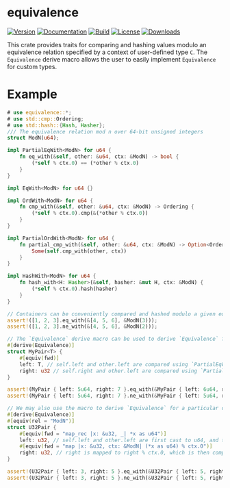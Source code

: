 # equivalence

[![Version](https://img.shields.io/crates/v/equivalence)](https://crates.io/crates/equivalence)
[![Documentation](https://img.shields.io/docsrs/equivalence)](https://docs.rs/equivalence/latest/equivalence/)
[![Build](https://img.shields.io/github/actions/workflow/status/imbrem/equivalence/rust.yml)](https://github.com/imbrem/equivalence/actions)
[![License](https://img.shields.io/crates/l/equivalence/0.1.0)](https://crates.io/crates/equivalence)
[![Downloads](https://img.shields.io/crates/d/equivalence)](https://crates.io/crates/equivalence)

This crate provides traits for comparing and hashing values modulo an equivalence relation specified by a context of user-defined type `C`.
The `Equivalence` derive macro allows the user to easily implement `Equivalence` for custom types.

# Example
```rust
# use equivalence::*;
# use std::cmp::Ordering;
# use std::hash::{Hash, Hasher};
/// The equivalence relation mod n over 64-bit unsigned integers
struct ModN(u64);

impl PartialEqWith<ModN> for u64 {
    fn eq_with(&self, other: &u64, ctx: &ModN) -> bool {
        (*self % ctx.0) == (*other % ctx.0)
    }
}

impl EqWith<ModN> for u64 {}

impl OrdWith<ModN> for u64 {
    fn cmp_with(&self, other: &u64, ctx: &ModN) -> Ordering {
        (*self % ctx.0).cmp(&(*other % ctx.0))
    }
}

impl PartialOrdWith<ModN> for u64 {
    fn partial_cmp_with(&self, other: &u64, ctx: &ModN) -> Option<Ordering> {
        Some(self.cmp_with(other, ctx))
    }
}

impl HashWith<ModN> for u64 {
    fn hash_with<H: Hasher>(&self, hasher: &mut H, ctx: &ModN) {
        (*self % ctx.0).hash(hasher)
    }
}

// Containers can be conveniently compared and hashed modulo a given equivalence context:
assert!([1, 2, 3].eq_with(&[4, 5, 6], &ModN(3)));
assert!([1, 2, 3].ne_with(&[4, 5, 6], &ModN(2)));

// The `Equivalence` derive macro can be used to derive `Equivalence` for custom containers
#[derive(Equivalence)]
struct MyPair<T> {
    #[equiv(fwd)]
    left: T, // self.left and other.left are compared using `PartialEqWith`, since they are specified as forwarded
    right: u32 // self.right and other.left are compared using `PartialEq`, since it is not forwarded
}

assert!(MyPair { left: 5u64, right: 7 }.eq_with(&MyPair { left: 6u64, right: 7 }, &ModN(1)));
assert!(MyPair { left: 5u64, right: 7 }.ne_with(&MyPair { left: 5u64, right: 8 }, &ModN(1)));

// We may also use the macro to derive `Equivalence` for a particular context only, with custom logic
#[derive(Equivalence)]
#[equiv(rel = "ModN")]
struct U32Pair {
    #[equiv(fwd = "map_rec |x: &u32, _| *x as u64")]
    left: u32, // self.left and other.left are first cast to u64, and then compared using `PartialEqWith`
    #[equiv(fwd = "map |x: &u32, ctx: &ModN| (*x as u64) % ctx.0")]
    right: u32, // right is mapped to right % ctx.0, which is then compared using `PartialEq`; this has the same result as the above
}

assert!(U32Pair { left: 3, right: 5 }.eq_with(&U32Pair { left: 5, right: 7 }, &ModN(2)));
assert!(U32Pair { left: 3, right: 5 }.ne_with(&U32Pair { left: 5, right: 7 }, &ModN(3)));
```
